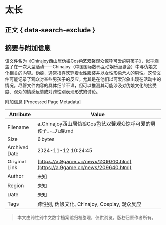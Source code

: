 # 太长

## 正文 { data-search-exclude }


## 摘要与附加信息

<!-- tcd_abstract -->
该文件名为《Chinajoy西山居伪娘Cos色艺双馨观众惊呼可爱的男孩子》，似乎涵盖了在一次大型活动——Chinajoy（中国国际数码互动娱乐展览会）中与伪娘文化相关的内容。伪娘，通常指喜欢穿着女性服装并以女性形象示人的男性。这份文件可能记录了观众对某些男孩子的反应，尤其是在他们以可爱形象出现在活动中的情况。尽管文件内容的具体细节不详，但可以推测其可能涉及对伪娘文化的接受度、观众的情感反馈或对跨性别表现形式的讨论。
<!-- tcd_abstract_end -->

附加信息 [Processed Page Metadata]

| Attribute       | Value                                  |
|-----------------|----------------------------------------|
| Filename        | a_Chinajoy西山居伪娘Cos色艺双馨观众惊呼可爱的男孩子_-_九游.md                             |
| Size            | 6 bytes                           |
| Archived Date   | 2024-11-12 10:24:45                             |
| Original Link   | [https://a.9game.cn/news/209640.html](https://a.9game.cn/news/209640.html)                       |
| Author          | 未知                               |
| Region          | 未知                               |
| Date            | 未知                                 |
| Tags            | 跨性别, 伪娘文化, Chinajoy, Cosplay, 观众反应                                 |
>
> 本文由跨性别中文数字档案馆归档整理，仅供浏览。版权归原作者所有。
>